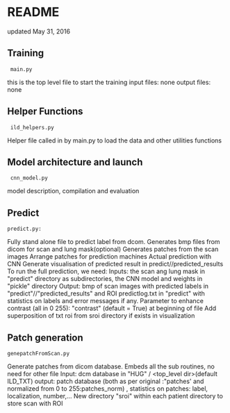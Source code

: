 # README

updated May 31, 2016

## Training 

     main.py

this is the top level file to start the training
input files:
	none
output files:
	none

## Helper Functions

     ild_helpers.py

Helper file called in by main.py to load the data and other utilities functions


## Model architecture and launch

     cnn_model.py

model description, compilation and evaluation


## Predict
	   
	predict.py: 

Fully stand alone file to predict label from dcom.
Generates bmp files from dicom for scan and lung mask(optional)
Generates patches from the scan images
Arrange patches for prediction machines
Actual prediction with CNN
Generate visualisation of predicted result in predict/<patient>/predicted_results
To run the full prediction, we need:
Inputs: the scan ang lung mask in "predict" directory as <patient> subdirectories, the CNN model and weights in "pickle" directory
Output: bmp of scan images with predicted labels in "predict"/<patient>/"predicted_results" and ROI
predictlog.txt in "predict" with statistics on labels and error messages if any.
Parameter to enhance contrast (all in 0 255): "contrast" (default = True) at beginning of file
Add superposition of txt roi  from sroi directory if exists in visualization

## Patch generation

	genepatchFromScan.py

Generate patches from dicom database.
Embeds all the sub routines, no need for other file
Input: dcm database in "HUG" / <top_level dir>(default ILD_TXT)
output: patch database (both as per original :"patches' and normalized from 0 to 255:patches_norm) , statistics on patches: label, localization, number,...
New directory "sroi" within each patient directory to store scan with ROI

